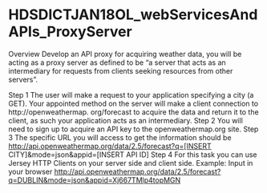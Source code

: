 # HDSDICTJAN18OL_webServicesAndAPIs_ProxyServer
Overview
Develop an API proxy for acquiring weather data, you will be acting as a proxy server 
as defined to be “a server that acts as an intermediary for requests from clients seeking resources from other servers”.

Step 1 
The user will make a request to your application specifying a city (a GET). 
Your appointed method on the server will make a client connection to 
http://openweathermap. org/forecast​ to acquire the data and return it to the client, as such 
your application acts as an intermediary.
Step 2 
You will need to sign up to acquire an API key to the openweathermap.org site.
Step 3
The specific URL you will access to get the information should be 
http://api.openweathermap.org/data/2.5/forecast?q=[INSERT CITY]&mode=json&appid=[INSERT API ID]
Step 4 
For this task you can use Jersey HTTP Clients on your server side and client side.
Example:
Input in your browser http://api.openweathermap.org/data/2.5/forecast?q=DUBLIN&mode=json&appid=Xj667TMlp4topMGN
